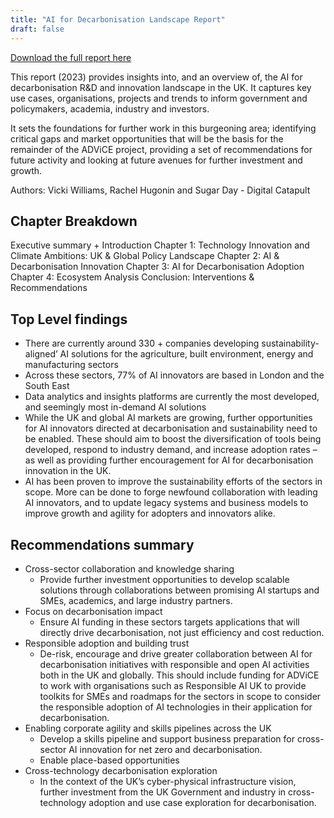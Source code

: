 ```yaml
---
title: "AI for Decarbonisation Landscape Report"
draft: false
---
```


[Download the full report here](https://www.turing.ac.uk/sites/default/files/2023-12/advice_-_ai_for_decarbonisation_ecosystem.pdf)

This report (2023) provides insights into, and an overview of, the AI for decarbonisation R&D and innovation landscape in the UK. It captures key use cases, organisations, projects and trends to inform government and policymakers, academia, industry and investors.

It sets the foundations for further work in this burgeoning area; identifying critical gaps and market opportunities that will be the basis for the remainder of the ADViCE project, providing a set of recommendations for future activity and looking at future avenues for further investment and growth.

Authors: Vicki Williams, Rachel Hugonin and Sugar Day - Digital Catapult

## Chapter Breakdown

Executive summary + Introduction
Chapter 1: Technology Innovation and Climate Ambitions: UK & Global Policy Landscape
Chapter 2: AI & Decarbonisation Innovation
Chapter 3: AI for Decarbonisation Adoption
Chapter 4: Ecosystem Analysis
Conclusion: Interventions & Recommendations

## Top Level findings 

- There are currently around 330 + companies developing sustainability-aligned’ AI solutions for the agriculture, built environment, energy and manufacturing sectors
- Across these sectors, 77% of AI innovators are based in London and the South East
- Data analytics and insights platforms are currently the most developed, and seemingly most in-demand AI solutions
- While the UK and global AI markets are growing, further opportunities for AI innovators directed at decarbonisation and sustainability need to be enabled. These should aim to boost the diversification of tools being developed, respond to industry demand, and increase adoption rates – as well as providing further encouragement for AI for decarbonisation innovation in the UK.
 - AI has been proven to improve the sustainability efforts of the sectors in scope. More can be done to forge newfound collaboration with leading AI innovators, and to update legacy systems and business models to improve growth and agility for adopters and innovators alike.

## Recommendations summary

- Cross-sector collaboration and knowledge sharing
  - Provide further investment opportunities to develop scalable solutions through collaborations between promising AI startups and SMEs, academics, and large industry partners.
- Focus on decarbonisation impact
  - Ensure AI funding in these sectors targets applications that will directly drive decarbonisation, not just efficiency and cost reduction.
- Responsible adoption and building trust
  - De-risk, encourage and drive greater collaboration between AI for decarbonisation initiatives with responsible and open AI activities both in the UK and globally. This should include funding for ADViCE to work with organisations such as Responsible AI UK to provide toolkits for SMEs and roadmaps for the sectors in scope to consider the responsible adoption of AI technologies in their application for decarbonisation.
- Enabling corporate agility and skills pipelines across the UK
  - Develop a skills pipeline and support business preparation for cross-sector AI innovation for net zero and decarbonisation.
   - Enable place-based opportunities
- Cross-technology decarbonisation exploration
  - In the context of the UK’s cyber-physical infrastructure vision, further investment from the UK Government and industry in cross-technology adoption and use case exploration for decarbonisation.

